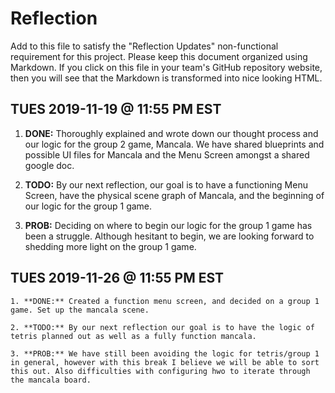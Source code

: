 # Reflection

Add to this file to satisfy the "Reflection Updates" non-functional requirement
for this project. Please keep this document organized using Markdown. If you
click on this file in your team's GitHub repository website, then you will see
that the Markdown is transformed into nice looking HTML.

## TUES 2019-11-19 @ 11:55 PM EST

1. **DONE:** Thoroughly explained and wrote down our thought process and our logic for the group 2 game, Mancala. We have shared blueprints and possible UI files for Mancala and the Menu Screen amongst a shared google doc.

2. **TODO:** By our next reflection, our goal is to have a functioning Menu Screen, have the physical scene graph of Mancala, and the beginning of our logic for the group 1 game.

3. **PROB:** Deciding on where to begin our logic for the group 1 game has been a struggle. Although hesitant to begin, we are looking forward to shedding more light on the group 1 game.

## TUES 2019-11-26 @ 11:55 PM EST

    1. **DONE:** Created a function menu screen, and decided on a group 1 game. Set up the mancala scene.

    2. **TODO:** By our next reflection our goal is to have the logic of tetris planned out as well as a fully function mancala.

    3. **PROB:** We have still been avoiding the logic for tetris/group 1 in general, however with this break I believe we will be able to sort this out. Also difficulties with configuring hwo to iterate through the mancala board.